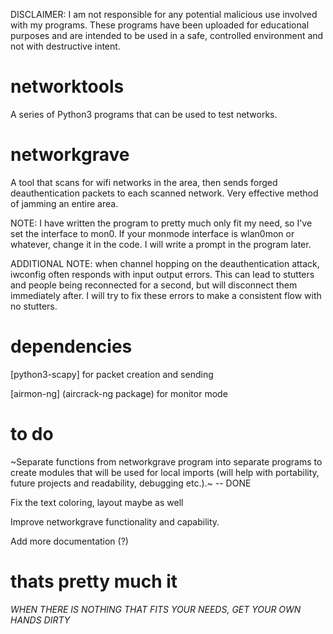 DISCLAIMER: I am not responsible for any potential malicious use involved with my programs. These programs have been uploaded for educational purposes and are intended to be used in a safe, controlled environment and not with destructive intent.

# networktools
A series of Python3 programs that can be used to test networks.

# networkgrave
A tool that scans for wifi networks in the area, then sends forged deauthentication packets to each scanned network. Very effective method of jamming an entire area.

NOTE: I have written the program to pretty much only fit my need, so I've set the interface to mon0. If your monmode interface is wlan0mon or whatever, change it in the code. I will write a prompt in the program later.

ADDITIONAL NOTE: when channel hopping on the deauthentication attack, iwconfig often responds with input output errors. This can lead to stutters and people being reconnected for a second, but will disconnect them immediately after. I will try to fix these errors to make a consistent flow with no stutters.
# dependencies
[python3-scapy] for packet creation and sending

[airmon-ng] (aircrack-ng package) for monitor mode

# to do
~Separate functions from networkgrave program into separate programs to create modules that will be used for local imports (will help with portability, future projects and readability, debugging etc.).~ -- DONE

Fix the text coloring, layout maybe as well

Improve networkgrave functionality and capability.

Add more documentation (?)

# thats pretty much it
_WHEN THERE IS NOTHING THAT FITS YOUR NEEDS, GET YOUR OWN HANDS DIRTY_

